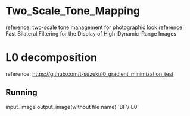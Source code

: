 # Two_Scale_Tone_Mapping
reference: two-scale tone management for photographic look
reference: Fast Bilateral Filtering for the Display of High-Dynamic-Range Images

# L0 decomposition
reference: https://github.com/t-suzuki/l0_gradient_minimization_test

## Running
input_image output_image(without file name) 'BF'/'L0'